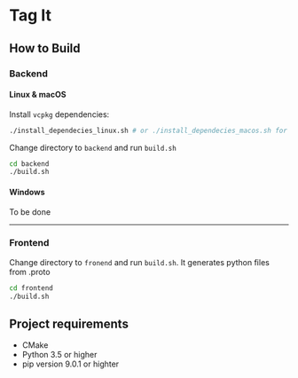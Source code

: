 # Tag It

## How to Build
### Backend
#### Linux & macOS
Install `vcpkg` dependencies:
```bash
./install_dependecies_linux.sh # or ./install_dependecies_macos.sh for macOS
```

Change directory to `backend` and run `build.sh`
```bash
cd backend
./build.sh
```

#### Windows
To be done

---

### Frontend

Change directory to `fronend` and run `build.sh`. It generates python files from .proto
```bash
cd frontend
./build.sh
```



## Project requirements

- CMake
- Python 3.5 or higher
- pip version 9.0.1 or highter
